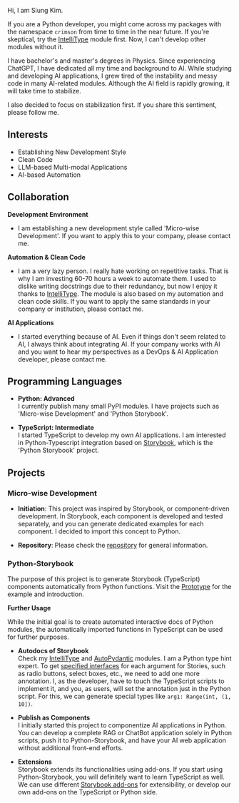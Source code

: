 Hi, I am Siung Kim.

If you are a Python developer, you might come across my packages with the namespace `crimson` from time to time in the near future. If you're skeptical, try the [IntelliType](https://github.com/crimson206/intelli-type) module first. Now, I can't develop other modules without it.

I have bachelor's and master's degrees in Physics. Since experiencing ChatGPT, I have dedicated all my time and background to AI. While studying and developing AI applications, I grew tired of the instability and messy code in many AI-related modules. Although the AI field is rapidly growing, it will take time to stabilize.

I also decided to focus on stabilization first. If you share this sentiment, please follow me.

## Interests

- Establishing New Development Style
- Clean Code
- LLM-based Multi-modal Applications
- AI-based Automation

## Collaboration

**Development Environment**

- I am establishing a new development style called 'Micro-wise Development'. If you want to apply this to your company, please contact me.

**Automation & Clean Code**

- I am a very lazy person. I really hate working on repetitive tasks. That is why I am investing 60-70 hours a week to automate them. I used to dislike writing docstrings due to their redundancy, but now I enjoy it thanks to [IntelliType](https://github.com/crimson206/intelli-type). The module is also based on my automation and clean code skills. If you want to apply the same standards in your company or institution, please contact me.

**AI Applications**

- I started everything because of AI. Even if things don't seem related to AI, I always think about integrating AI. If your company works with AI and you want to hear my perspectives as a DevOps & AI Application developer, please contact me.

## Programming Languages

- **Python: Advanced**\
 I currently publish many small PyPI modules. I have projects such as 'Micro-wise Development' and 'Python Storybook'.

- **TypeScript: Intermediate**\
 I started TypeScript to develop my own AI applications. I am interested in Python-Typescript integration based on [Storybook](https://storybook.js.org/docs), which is the 'Python Storybook' project.

## Projects

### Micro-wise Development

- **Initiation**: This project was inspired by Storybook, or component-driven development. In Storybook, each component is developed and tested separately, and you can generate dedicated examples for each component. I decided to import this concept to Python.

- **Repository**: Please check the [repository](https://github.com/crimson206/microwise-development) for general information.

### Python-Storybook

The purpose of this project is to generate Storybook (TypeScript) components automatically from Python functions. Visit the [Prototype](https://6691601188f3f72d8d939beb-mszvyduajt.chromatic.com/?path=/docs/introduction--docs) for the example and introduction.


**Further Usage**

While the initial goal is to create automated interactive docs of Python modules, the automatically imported functions in TypeScript can be used for further purposes.

- **Autodocs of Storybook**\
 Check my [IntelliType](https://github.com/crimson206/intelli-type) and [AutoPydantic](https://github.com/crimson206/auto-pydantic) modules. I am a Python type hint expert. To get [specified interfaces](https://storybook.js.org/docs/essentials/controls) for each argument for Stories, such as radio buttons, select boxes, etc., we need to add one more annotation. I, as the developer, have to touch the TypeScript scripts to implement it, and you, as users, will set the annotation just in the Python script. For this, we can generate special types like `arg1: Range(int, (1, 10])`.

- **Publish as Components**\
 I initially started this project to componentize AI applications in Python. You can develop a complete RAG or ChatBot application solely in Python scripts, push it to Python-Storybook, and have your AI web application without additional front-end efforts.

- **Extensions**\
 Storybook extends its functionalities using add-ons. If you start using Python-Storybook, you will definitely want to learn TypeScript as well. We can use different [Storybook add-ons](https://storybook.js.org/docs/addons) for extensibility, or develop our own add-ons on the TypeScript or Python side.
